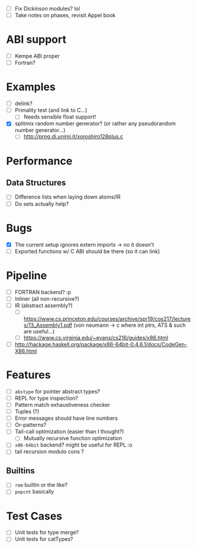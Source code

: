 - [ ] Fix Dickinson modules? lol
- [ ] Take notes on phases, revisit Appel book
# ABI support
- [ ] Kempe ABI proper
- [ ] Fortran?
# Examples
- [ ] delink?
- [ ] Primality test (and link to C...)
  - [ ] Needs sensible float support!
- [x] splitmix random number generator? (or rather any pseudorandom number
  generator...)
  - [ ] http://prng.di.unimi.it/xoroshiro128plus.c
# Performance
## Data Structures
- [ ] Difference lists when laying down atoms/IR
- [ ] Do sets actually help?
# Bugs
- [x] The current setup ignores extern imports -> no it doesn't
- [ ] Exported functions w/ C ABI should be there (so it can link)
# Pipeline
- [ ] FORTRAN backend? :p
- [ ] Inliner (all non-recursive?)
- [ ] IR (abstract assembly?)
  - [ ] https://www.cs.princeton.edu/courses/archive/spr19/cos217/lectures/13_Assembly1.pdf (von neumann -> c where int ptrs, ATS & such are useful...)
  - [ ] https://www.cs.virginia.edu/~evans/cs216/guides/x86.html
- [ ] http://hackage.haskell.org/package/x86-64bit-0.4.6.1/docs/CodeGen-X86.html
# Features
- [ ] `abstype` for pointer abstract types?
- [ ] REPL for type inspection?
- [ ] Pattern match exhaustiveness checker
- [ ] Tuples (?)
- [ ] Error messages should have line numbers
- [ ] Or-patterns?
- [ ] Tail-call optimization (easier than I thought?)
  - [ ]  Mutually recursive function optimization
- [ ] `x86-64bit` backend? might be useful for REPL :o
- [ ] tail recursion modulo cons ?
## Builtins
- [ ] `rem` builtin or the like?
- [ ] `popcnt` basically
# Test Cases
- [ ] Unit tests for type merge?
- [ ] Unit tests for catTypes?
